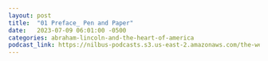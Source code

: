 ```yaml
---
layout: post
title:  "01 Preface_ Pen and Paper"
date:   2023-07-09 06:01:00 -0500
categories: abraham-lincoln-and-the-heart-of-america
podcast_link: https://nilbus-podcasts.s3.us-east-2.amazonaws.com/the-well-trained-mind/Abraham%20Lincoln%20and%20the%20Heart%20of%20America/01%20Preface_%20Pen%20and%20Paper.mp3
---
```

